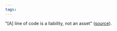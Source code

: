 ```yaml
---
tags: 
---
```


"\[A\] line of code is a liability, not an asset" ([source](http://continuousdelivery.com/2012/08/why-software-development-methodologies-suck/)).
